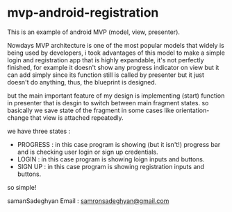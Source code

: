 # mvp-android-registration

This is an example of android MVP (model, view, presenter).

Nowdays MVP architecture is one of the most popular models that widely is being used by developers, i took advantages of this
model to make a simple login and registration app that is highly expandable, it's not perfectly finished, for example it 
doesn't show any progress indicator on view but it can add simply since its function still is called by presenter but it just doesn't do anything, thus, the blueprint is designed.

but the main important feature of my design is implementing (start) function in presenter that is desgin to switch between main fragment states. so basically we save state of the fragment in some cases like orientation-change that view is attached repeatedly.

we have three states :
- PROGRESS : in this case program is showing (but it isn't!) progress bar and is checking user login or sign up credentials.
- LOGIN : in this case program is showing loign inputs and buttons.
- SIGN UP : in this case program is showing registration inputs and buttons.

so simple!

samanSadeghyan
Email : samronsadeghyan@gmail.com
